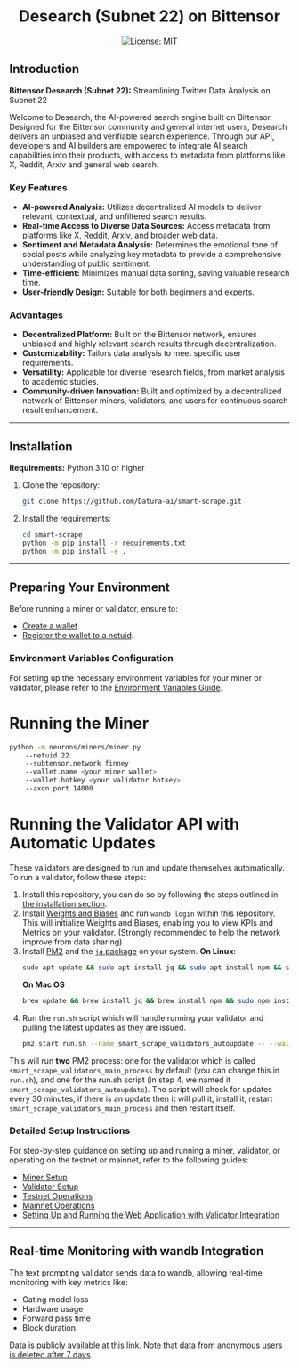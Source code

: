 <div align="center">

# **Desearch (Subnet 22) on Bittensor**
[![License: MIT](https://img.shields.io/badge/License-MIT-yellow.svg)](https://opensource.org/licenses/MIT) 

</div>

## Introduction

**Bittensor Desearch (Subnet 22):** Streamlining Twitter Data Analysis on Subnet 22

Welcome to Desearch, the AI-powered search engine built on Bittensor. Designed for the Bittensor community and general internet users, Desearch delivers an unbiased and verifiable search experience. Through our API, developers and AI builders are empowered to integrate AI search capabilities into their products, with access to metadata from platforms like X, Reddit, Arxiv and general web search.


### Key Features

- **AI-powered Analysis:** Utilizes decentralized AI models to deliver relevant, contextual, and unfiltered search results.
- **Real-time Access to Diverse Data Sources:** Access metadata from platforms like X, Reddit, Arxiv, and broader web data.
- **Sentiment and Metadata Analysis:** Determines the emotional tone of social posts while analyzing key metadata to provide a comprehensive understanding of public sentiment.
- **Time-efficient:** Minimizes manual data sorting, saving valuable research time.
- **User-friendly Design:** Suitable for both beginners and experts.

### Advantages

- **Decentralized Platform:** Built on the Bittensor network, ensures unbiased and highly relevant search results through decentralization.
- **Customizability:** Tailors data analysis to meet specific user requirements.
- **Versatility:** Applicable for diverse research fields, from market analysis to academic studies.
- **Community-driven Innovation:** Built and optimized by a decentralized network of Bittensor miners, validators, and users for continuous search result enhancement.

---

## Installation

**Requirements:** Python 3.10 or higher

1. Clone the repository:
   ```bash
   git clone https://github.com/Datura-ai/smart-scrape.git
   ```
2. Install the requirements:
   ```bash
   cd smart-scrape
   python -m pip install -r requirements.txt
   python -m pip install -e .
   ```

---

## Preparing Your Environment

Before running a miner or validator, ensure to:

- [Create a wallet](https://github.com/opentensor/docs/blob/main/reference/btcli.md).
- [Register the wallet to a netuid](https://github.com/opentensor/docs/blob/main/subnetworks/registration.md).


### Environment Variables Configuration

For setting up the necessary environment variables for your miner or validator, please refer to the [Environment Variables Guide](./docs/env_variables.md).

# Running the Miner

  ```bash
  python -m neurons/miners/miner.py 
      --netuid 22
      --subtensor.network finney
      --wallet.name <your miner wallet>
      --wallet.hotkey <your validator hotkey>
      --axon.port 14000
  ```

# Running the Validator API with Automatic Updates

These validators are designed to run and update themselves automatically. To run a validator, follow these steps:

1. Install this repository, you can do so by following the steps outlined in [the installation section](#installation).
2. Install [Weights and Biases](https://docs.wandb.ai/quickstart) and run `wandb login` within this repository. This will initialize Weights and Biases, enabling you to view KPIs and Metrics on your validator. (Strongly recommended to help the network improve from data sharing)
3. Install [PM2](https://pm2.io/docs/runtime/guide/installation/) and the [`jq` package](https://jqlang.github.io/jq/) on your system.
   **On Linux**:
   ```bash
   sudo apt update && sudo apt install jq && sudo apt install npm && sudo npm install pm2 -g && pm2 update
   ``` 
   **On Mac OS**
   ```bash
   brew update && brew install jq && brew install npm && sudo npm install pm2 -g && pm2 update
   ```
4. Run the `run.sh` script which will handle running your validator and pulling the latest updates as they are issued. 
   ```bash
   pm2 start run.sh --name smart_scrape_validators_autoupdate -- --wallet.name <your-wallet-name> --wallet.hotkey <your-wallet-hot-key>
   ```

This will run **two** PM2 process: one for the validator which is called `smart_scrape_validators_main_process` by default (you can change this in `run.sh`), and one for the run.sh script (in step 4, we named it `smart_scrape_validators_autoupdate`). The script will check for updates every 30 minutes, if there is an update then it will pull it, install it, restart `smart_scrape_validators_main_process` and then restart itself.

### Detailed Setup Instructions

For step-by-step guidance on setting up and running a miner, validator, or operating on the testnet or mainnet, refer to the following guides:
- [Miner Setup](./docs/running_a_miner.md)
- [Validator Setup](./docs/running_a_validator.md)
- [Testnet Operations](./docs/running_on_testnet.md)
- [Mainnet Operations](./docs/running_on_mainnet.md)
- [Setting Up and Running the Web Application with Validator Integration](./ui/README.md)

---


## Real-time Monitoring with wandb Integration

The text prompting validator sends data to wandb, allowing real-time monitoring with key metrics like:
- Gating model loss
- Hardware usage
- Forward pass time
- Block duration

Data is publicly available at [this link](https://wandb.ai/smart-scrape/smart-scrape-1.0). Note that [data from anonymous users is deleted after 7 days](https://docs.wandb.ai/guides/app/features/anon).

</div>